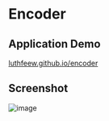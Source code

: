 # Encoder

## Application Demo

[luthfeew.github.io/encoder](https://luthfeew.github.io/encoder/)

## Screenshot

![image](https://user-images.githubusercontent.com/46989920/181257267-69a88f62-a354-4241-8d7d-f1f015336e7b.png)
